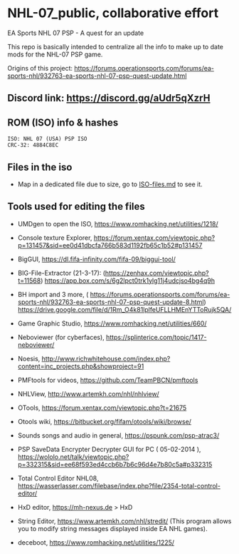 # NHL-07_public, collaborative effort
EA Sports NHL 07 PSP - A quest for an update

This repo is basically intended to centralize all the info to
make up to date mods for the NHL-07 PSP game.

Origins of this project:
https://forums.operationsports.com/forums/ea-sports-nhl/932763-ea-sports-nhl-07-psp-quest-update.html

## Discord link: https://discord.gg/aUdr5qXzrH

## ROM (ISO) info & hashes
````
ISO: NHL 07 (USA) PSP ISO 
CRC-32: 4884C8EC
````

## Files in the iso

- Map in a dedicated file due to size, go to [ISO-files.md](ISO-files.md) to see it.


## Tools used for editing the files

- UMDgen to open the ISO, https://www.romhacking.net/utilities/1218/

- Console texture Explorer, https://forum.xentax.com/viewtopic.php?p=131457&sid=ee0d41dbcfa766b583d1192fb65c1b52#p131457

- BigGUI, https://dl.fifa-infinity.com/fifa-09/biggui-tool/

- BIG-File-Extractor (21-3-17): (https://zenhax.com/viewtopic.php?t=11568) https://app.box.com/s/6g2lpct0trk1ylg11j4udcjso4bg4q9h

- BH import and 3 more, ( https://forums.operationsports.com/forums/ea-sports-nhl/932763-ea-sports-nhl-07-psp-quest-update-8.html) 
https://drive.google.com/file/d/1Rm_O4k81lplfeUFLLHMEnYTToRujk5QA/

- Game Graphic Studio, https://www.romhacking.net/utilities/660/

- Neboviewer (for cyberfaces), https://splinterice.com/topic/1417-neboviewer/

- Noesis, http://www.richwhitehouse.com/index.php?content=inc_projects.php&showproject=91

- PMFtools for videos, https://github.com/TeamPBCN/pmftools

- NHLView, http://www.artemkh.com/nhl/nhlview/

- OTools, https://forum.xentax.com/viewtopic.php?t=21675

- Otools wiki, https://bitbucket.org/fifam/otools/wiki/browse/

- Sounds songs and audio in general, https://pspunk.com/psp-atrac3/

- PSP SaveData Encrypter Decrypter GUI for PC ( 05-02-2014 ), https://wololo.net/talk/viewtopic.php?p=332315&sid=ee68f593ed4ccb6b7b6c96d4e7b80c5a#p332315

- Total Control Editor NHL08,
https://wasserlasser.com/filebase/index.php?file/2354-total-control-editor/

- HxD editor, https://mh-nexus.de > HxD

- String Editor, https://www.artemkh.com/nhl/stredit/ (This program allows you to modify string messages displayed inside EA NHL games).

- deceboot, https://www.romhacking.net/utilities/1225/


